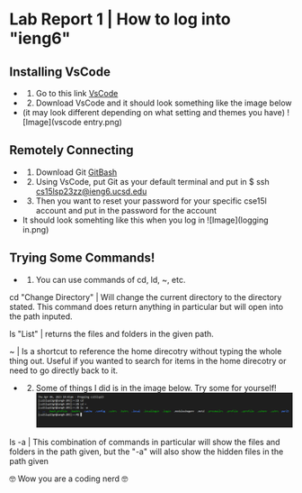 # Lab Report 1 | How to log into "ieng6"
## Installing VsCode
- 1) Go to this link [VsCode](https://code.visualstudio.com/) 
- 2) Download VsCode and it should look something like the image below 
- (it may look different depending on what setting and themes you have)
![Image](vscode entry.png)
## Remotely Connecting
- 1) Download Git [GitBash](https://gitforwindows.org/)
- 2) Using VsCode, put Git as your default terminal and put in $ ssh cs15lsp23zz@ieng6.ucsd.edu
- 3) Then you want to reset your password for your specific cse15l account and put in the password for the account
- It should look somehting like this when you log in
![Image](logging in.png)
## Trying Some Commands!
- 1) You can use commands of cd, ld, ~, etc.

cd <path> "Change Directory" | Will change the current directory to the directory stated. This command does return anything in particular but will open into the path inputed.

ls <path> "List" | returns the files and folders in the given path. 
 
~ | Is a shortcut to reference the home direcotry without typing the whole thing out. Useful if you wanted to search for items in the home direcotry or need to go directly back to it.

- 2) Some of things I did is in the image below. Try some for yourself!
![Image](exampleCode.png)
  
ls -a | This combination of commands in particular will show the files and folders in the path given, but the "-a" will also show the hidden files in the path given

🤓 Wow you are a coding nerd 🤓
